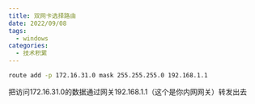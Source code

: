 ```yaml
---
title: 双网卡选择路由
date: 2022/09/08
tags:
  - windows
categories:
  - 技术积累
---
```


```Bash
route add -p 172.16.31.0 mask 255.255.255.0 192.168.1.1
```

把访问172.16.31.0的数据通过网关192.168.1.1（这个是你内网网关）转发出去